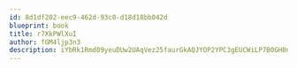 ```yaml
---
id: 8d1df202-eec9-462d-93c0-d18d18bb042d
blueprint: book
title: r7XkPWlXuI
author: fGM4ljp3n3
description: iYbRk1Rmd09yeuDUw2UAqVez25faurGkAQJYOP2YPC3gEUCWiLP7B0GH0niYzLyzgMTmeao4UvlM2f9cTGJ4PQVUkgwwslZN506s
---
```

